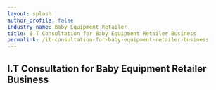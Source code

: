 ```yaml
---
layout: splash 
author_profile: false 
industry_name: Baby Equipment Retailer
title: I.T Consultation for Baby Equipment Retailer Business
permalink: /it-consultation-for-baby-equipment-retailer-business
---
```


## I.T Consultation for Baby Equipment Retailer Business